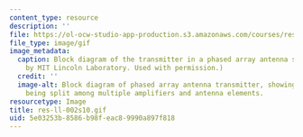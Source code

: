 ```yaml
---
content_type: resource
description: ''
file: https://ol-ocw-studio-app-production.s3.amazonaws.com/courses/res-ll-002-adaptive-antennas-and-phased-arrays-spring-2010/5e03253b8586b98feac89990a897f818_res-ll-002s10.gif
file_type: image/gif
image_metadata:
  caption: Block diagram of the transmitter in a phased array antenna system. (Image
    by MIT Lincoln Laboratory. Used with permission.)
  credit: ''
  image-alt: Block diagram of phased array antenna transmitter, showing the RF source
    being split among multiple amplifiers and antenna elements.
resourcetype: Image
title: res-ll-002s10.gif
uid: 5e03253b-8586-b98f-eac8-9990a897f818
---
```

